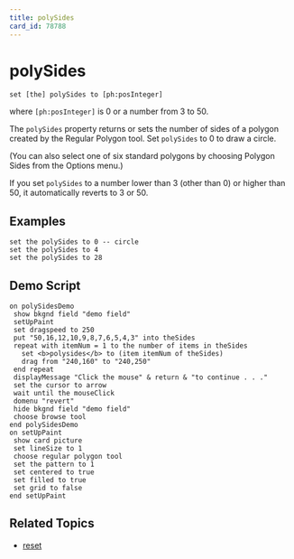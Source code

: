```yaml
---
title: polySides
card_id: 78788
---
```


# polySides

`set [the] polySides to [ph:posInteger]`

where `[ph:posInteger]` is 0 or a number from 3 to 50.

The `polySides` property returns or sets the number of sides of a polygon created by the Regular Polygon tool.  Set `polySides` to 0 to draw a circle.

(You can also select one of six standard polygons by choosing Polygon Sides from the Options menu.)

If you set `polySides` to a number lower than 3 (other than 0) or higher than 50, it automatically reverts to 3 or 50.

## Examples

```
set the polySides to 0 -- circle
set the polySides to 4
set the polySides to 28
```

## Demo Script

```
on polySidesDemo
 show bkgnd field "demo field"
 setUpPaint
 set dragspeed to 250
 put "50,16,12,10,9,8,7,6,5,4,3" into theSides
 repeat with itemNum = 1 to the number of items in theSides
   set <b>polysides</b> to (item itemNum of theSides)
   drag from "240,160" to "240,250"
 end repeat
 displayMessage "Click the mouse" & return & "to continue . . ."
 set the cursor to arrow
 wait until the mouseClick
 domenu "revert"
 hide bkgnd field "demo field"
 choose browse tool
end polySidesDemo
on setUpPaint
 show card picture
 set lineSize to 1
 choose regular polygon tool
 set the pattern to 1
 set centered to true
 set filled to true
 set grid to false
end setUpPaint
```

## Related Topics

* [reset](/HyperTalkReference/commands/reset)
